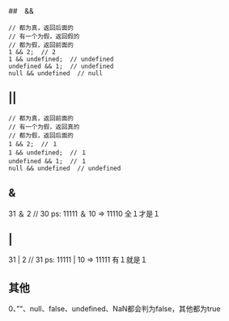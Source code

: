 ##　&&
```
// 都为真，返回后面的
// 有一个为假，返回假的
// 都为假，返回前面的
1 && 2;  // 2
1 && undefined;  // undefined
undefined && 1;  // undefined
null && undefined  // null
```

## ||
```
// 都为真，返回前面的
// 有一个为假，返回真的
// 都为假，返回后面的
1 && 2;  // １
1 && undefined;  // １
undefined && 1;  // １
null && undefined  // undefined
```

## &
31 ＆ 2  // 30 ps: 11111 ＆ 10 => 11110 全１才是１

## |
31 | 2  // 31 ps: 11111 | 10 => 11111 有１就是１


## 其他
0、”“、null、false、undefined、NaN都会判为false，其他都为true

